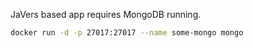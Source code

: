 JaVers based app requires MongoDB running.

```bash
docker run -d -p 27017:27017 --name some-mongo mongo
```

